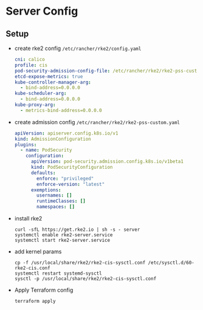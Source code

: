 # Server Config

## Setup

- create rke2 config `/etc/rancher/rke2/config.yaml`

  ```yaml
  cni: calico
  profile: cis
  pod-security-admission-config-file: /etc/rancher/rke2/rke2-pss-custom.yaml
  etcd-expose-metrics: true
  kube-controller-manager-arg:
    - bind-address=0.0.0.0
  kube-scheduler-arg:
    - bind-address=0.0.0.0
  kube-proxy-arg:
    - metrics-bind-address=0.0.0.0
  ```

- create admission config `/etc/rancher/rke2/rke2-pss-custom.yaml`

  ```yaml
  apiVersion: apiserver.config.k8s.io/v1
  kind: AdmissionConfiguration
  plugins:
    - name: PodSecurity
      configuration:
        apiVersion: pod-security.admission.config.k8s.io/v1beta1
        kind: PodSecurityConfiguration
        defaults:
          enforce: "privileged"
          enforce-version: "latest"
        exemptions:
          usernames: []
          runtimeClasses: []
          namespaces: []
  ```

- install rke2

  ```
  curl -sfL https://get.rke2.io | sh -s - server
  systemctl enable rke2-server.service
  systemctl start rke2-server.service
  ```

- add kernel params

  ```
  cp -f /usr/local/share/rke2/rke2-cis-sysctl.conf /etc/sysctl.d/60-rke2-cis.conf
  systemctl restart systemd-sysctl
  sysctl -p /usr/local/share/rke2/rke2-cis-sysctl.conf
  ```

- Apply Terraform config
  ```
  terraform apply
  ```
